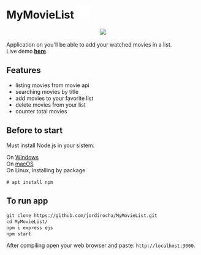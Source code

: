 # MyMovieList <img src="https://github.com/jordirocha/MyMovieList/blob/main/src/public/img/logo.png" height="35"/>
<p align="center">
<img src="https://github.com/jordirocha/MyMovieList/blob/main/src/public/img/demo.gif" width="650" />
</p>
Application on you'll be able to add your watched movies in a list.</br>
Live demo <a href="https://mymovielistapp-nodejs.herokuapp.com/" target="_blank"><strong>here</strong></a>.

## Features
- listing movies from movie api
- searching movies by title
- add movies to your favorite list
- delete movies from your list
- counter total movies

## Before to start
Must install Node.js in your sistem:</br>

On [Windows](https://nodejs.org/es/download/)</br>
On [macOS](https://nodejs.org/es/download/)</br>
On Linux, installing by package
    
    # apt install npm

## To run app
    git clone https://github.com/jordirocha/MyMovieList.git
    cd MyMovieList/
    npm i express ejs
    npm start
After compiling open your web browser and paste: `http://localhost:3000`.
